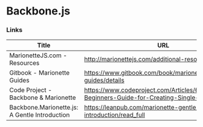 # Backbone.js

### Links
| Title          | URL                                                            |
|---------------|-----------------------------------------------------------------|
| MarionetteJS.com - Resources | http://marionettejs.com/additional-resources/ |
| Gitbook - Marionette Guides | https://www.gitbook.com/book/marionette/marionette-guides/details |
| Code Project - Backbone & Marionette | https://www.codeproject.com/Articles/698645/A-Beginners-Guide-for-Creating-Single-Page-Applica |
| Backbone.Marionette.js: A Gentle Introduction | https://leanpub.com/marionette-gentle-introduction/read_full |
